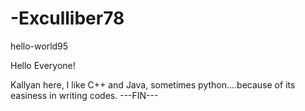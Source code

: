 # -Exculliber78
hello-world95

Hello Everyone!

Kallyan here, I like C++ and Java, sometimes python....because of its easiness in writing codes.
---FIN---
